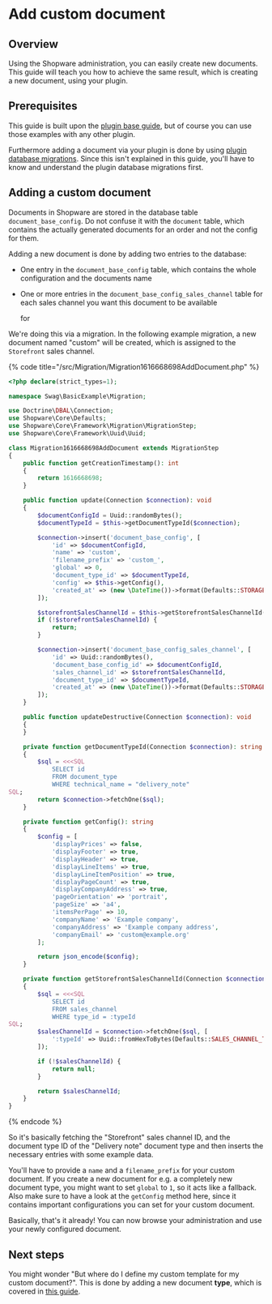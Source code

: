 # Add custom document

## Overview

Using the Shopware administration, you can easily create new documents. This guide will teach you how to achieve the same result, which is creating a new document, using your plugin.

## Prerequisites

This guide is built upon the [plugin base guide](../../plugin-base-guide.md), but of course you can use those examples with any other plugin.

Furthermore adding a document via your plugin is done by using [plugin database migrations](../../plugin-fundamentals/database-migrations.md). Since this isn't explained in this guide, you'll have to know and understand the plugin database migrations first.

## Adding a custom document

Documents in Shopware are stored in the database table `document_base_config`. Do not confuse it with the `document` table, which contains the actually generated documents for an order and not the config for them.

Adding a new document is done by adding two entries to the database:

* One entry in the `document_base_config` table, which contains the whole configuration and the documents name
* One or more entries in the `document_base_config_sales_channel` table for each sales channel you want this document to be available

  for

We're doing this via a migration. In the following example migration, a new document named "custom" will be created, which is assigned to the `Storefront` sales channel.

{% code title="<plugin root>/src/Migration/Migration1616668698AddDocument.php" %}

```php
<?php declare(strict_types=1);

namespace Swag\BasicExample\Migration;

use Doctrine\DBAL\Connection;
use Shopware\Core\Defaults;
use Shopware\Core\Framework\Migration\MigrationStep;
use Shopware\Core\Framework\Uuid\Uuid;

class Migration1616668698AddDocument extends MigrationStep
{
    public function getCreationTimestamp(): int
    {
        return 1616668698;
    }

    public function update(Connection $connection): void
    {
        $documentConfigId = Uuid::randomBytes();
        $documentTypeId = $this->getDocumentTypeId($connection);

        $connection->insert('document_base_config', [
            'id' => $documentConfigId,
            'name' => 'custom',
            'filename_prefix' => 'custom_',
            'global' => 0,
            'document_type_id' => $documentTypeId,
            'config' => $this->getConfig(),
            'created_at' => (new \DateTime())->format(Defaults::STORAGE_DATE_TIME_FORMAT)
        ]);

        $storefrontSalesChannelId = $this->getStorefrontSalesChannelId($connection);
        if (!$storefrontSalesChannelId) {
            return;
        }

        $connection->insert('document_base_config_sales_channel', [
            'id' => Uuid::randomBytes(),
            'document_base_config_id' => $documentConfigId,
            'sales_channel_id' => $storefrontSalesChannelId,
            'document_type_id' => $documentTypeId,
            'created_at' => (new \DateTime())->format(Defaults::STORAGE_DATE_TIME_FORMAT)
        ]);
    }

    public function updateDestructive(Connection $connection): void
    {
    }

    private function getDocumentTypeId(Connection $connection): string
    {
        $sql = <<<SQL
            SELECT id
            FROM document_type
            WHERE technical_name = "delivery_note"
SQL;
        return $connection->fetchOne($sql);
    }

    private function getConfig(): string
    {
        $config = [
            'displayPrices' => false,
            'displayFooter' => true,
            'displayHeader' => true,
            'displayLineItems' => true,
            'displayLineItemPosition' => true,
            'displayPageCount' => true,
            'displayCompanyAddress' => true,
            'pageOrientation' => 'portrait',
            'pageSize' => 'a4',
            'itemsPerPage' => 10,
            'companyName' => 'Example company',
            'companyAddress' => 'Example company address',
            'companyEmail' => 'custom@example.org'
        ];

        return json_encode($config);
    }

    private function getStorefrontSalesChannelId(Connection $connection): ?string
    {
        $sql = <<<SQL
            SELECT id
            FROM sales_channel
            WHERE type_id = :typeId
SQL;
        $salesChannelId = $connection->fetchOne($sql, [
            ':typeId' => Uuid::fromHexToBytes(Defaults::SALES_CHANNEL_TYPE_STOREFRONT)
        ]);

        if (!$salesChannelId) {
            return null;
        }

        return $salesChannelId;
    }
}
```

{% endcode %}

So it's basically fetching the "Storefront" sales channel ID, and the document type ID of the "Delivery note" document type and then inserts the necessary entries with some example data.

You'll have to provide a `name` and a `filename_prefix` for your custom document. If you create a new document for e.g. a completely new document type, you might want to set `global` to `1`, so it acts like a fallback. Also make sure to have a look at the `getConfig` method here, since it contains important configurations you can set for your custom document.

Basically, that's it already! You can now browse your administration and use your newly configured document.

## Next steps

You might wonder "But where do I define my custom template for my custom document?". This is done by adding a new document **type**, which is covered in [this guide](add-custom-document-type.md).
